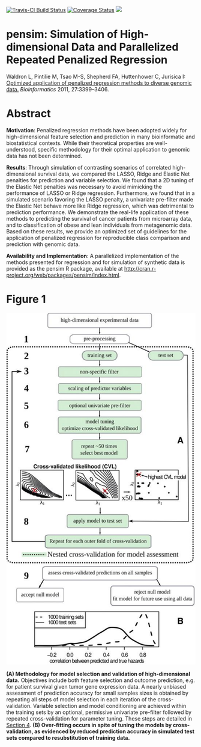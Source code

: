 [![Travis-CI Build Status](https://travis-ci.org/waldronlab/pensim.svg?branch=master)](https://travis-ci.org/waldronlab/pensim)
[![Coverage Status](https://codecov.io/github/waldronlab/pensim/coverage.svg?branch=master)](https://codecov.io/github/waldronlab/pensim?branch=master)
[![](https://cranlogs.r-pkg.org/badges/pensim)](https://cran.r-project.org/package=pensim)

# pensim: Simulation of High-dimensional Data and Parallelized Repeated Penalized Regression

Waldron L, Pintilie M, Tsao M-S, Shepherd FA, Huttenhower C, Jurisica
I: [Optimized application of penalized regression methods to diverse
genomic data.][manuscript] *Bioinformatics* 2011,
27:3399–3406. 

# Abstract

**Motivation**: Penalized regression methods have been adopted widely
  for high-dimensional feature selection and prediction in many
  bioinformatic and biostatistical contexts. While their theoretical
  properties are well-understood, specific methodology for their
  optimal application to genomic data has not been determined.

**Results**: Through simulation of contrasting scenarios of correlated
  high-dimensional survival data, we compared the LASSO, Ridge and
  Elastic Net penalties for prediction and variable selection. We
  found that a 2D tuning of the Elastic Net penalties was necessary to
  avoid mimicking the performance of LASSO or Ridge
  regression. Furthermore, we found that in a simulated scenario
  favoring the LASSO penalty, a univariate pre-filter made the Elastic
  Net behave more like Ridge regression, which was detrimental to
  prediction performance. We demonstrate the real-life application of
  these methods to predicting the survival of cancer patients from
  microarray data, and to classification of obese and lean individuals
  from metagenomic data. Based on these results, we provide an
  optimized set of guidelines for the application of penalized
  regression for reproducible class comparison and prediction with
  genomic data.

**Availability and Implementation**: A parallelized implementation of
  the methods presented for regression and for simulation of synthetic
  data is provided as the pensim R package, available at
  http://cran.r-project.org/web/packages/pensim/index.html.

# Figure 1

<a href="https://bioinformatics.oxfordjournals.org/content/27/24/3399"><img src="https://github.com/waldronlab/schematics/raw/master/jpgs/F1_pensim.jpg"/></a>


**(A) Methodology for model selection and validation of high-dimensional
data.** Objectives include both feature selection and outcome
prediction, e.g. for patient survival given tumor gene expression
data. A nearly unbiased assessment of prediction accuracy for small
samples sizes is obtained by repeating all steps of model selection in
each iteration of the cross-validation. Variable selection and model
conditioning are achieved within the training sets by an optional,
permissive univariate pre-filter followed by repeated cross-validation
for parameter tuning. These steps are detailed in [Section 4]. **(B)
Over-fitting occurs in spite of tuning the models by cross-validation,
as evidenced by reduced prediction accuracy in simulated test sets
compared to resubstitution of training data.**

[Section 4]: https://academic.oup.com/bioinformatics/article/27/24/3399/306905#SEC4
[manuscript]: https://bioinformatics.oxfordjournals.org/content/27/24/3399

